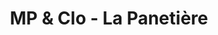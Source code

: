 ---
title: "MP & Clo - La Panetière"
url: /chateau-arnoux-saint-auban/mp-et-clo-la-panetiere/
shop: boulangerie
---